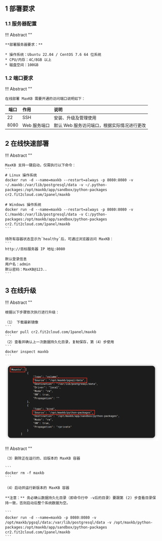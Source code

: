 ## 1 部署要求

### 1.1 服务器配置

!!! Abstract ""

    **部署服务器要求：**

    * 操作系统：Ubuntu 22.04 / CentOS 7.6 64 位系统
    * CPU/内存：4C/8GB 以上
    * 磁盘空间：100GB

### 1.2 端口要求

!!! Abstract ""

    在线部署 MaxKB 需要开通的访问端口说明如下：

| 端口     | 作用       | 说明                       |
|--------|:---------|:-------------------------|
| 22     | SSH      | 安装、升级及管理使用               |
| 8080   | Web 服务端口 | 默认 Web 服务访问端口，根据实际情况进行更改 |    


## 2 在线快速部署

!!! Abstract ""

    MaxKB 支持一键启动，仅需执行以下命令：
    ```
    # Linux 操作系统
    docker run -d --name=maxkb --restart=always -p 8080:8080 -v ~/.maxkb:/var/lib/postgresql/data -v ~/.python-packages:/opt/maxkb/app/sandbox/python-packages cr2.fit2cloud.com/1panel/maxkb

    # Windows 操作系统
    docker run -d --name=maxkb --restart=always -p 8080:8080 -v C:/maxkb:/var/lib/postgresql/data -v C:/python-packages:/opt/maxkb/app/sandbox/python-packages cr2.fit2cloud.com/1panel/maxkb
    ```
     
    待所有容器状态显示为`healthy`后，可通过浏览器访问 MaxKB：
    ```
    http://目标服务器 IP 地址:8080

    默认登录信息
    用户名：admin
    默认密码：MaxKB@123..
    ```

## 3 在线升级

!!! Abstract ""

    根据以下步骤依次执行进行升级：

    （1） 下载最新镜像
    ```
    docker pull cr2.fit2cloud.com/1panel/maxkb
    ```
    （2）查看并确认上一次数据持久化目录，复制保存，第（4）步使用
    ```
    docker inspect maxkb
    ```

![获取pgsql目录](../img/index/mount_pgsqldir.png)

!!! Abstract ""

    （3）删除正在运行的、旧版本的 MaxKB 容器

    ```
    docker rm -f maxkb 
    ```

    （4）启动并运行新版本的 MaxKB 容器

    **注意：** 务必确认数据持久化目录（即命令行中 -v后的目录）要跟第 (2) 步查看目录保持一致，否则启动后整个系统数据为空。

    ```
    docker run -d --name=maxkb -p 8080:8080 -v /opt/maxkb/pgsql/data:/var/lib/postgresql/data -v /opt/maxkb/python-packages:/opt/maxkb/app/sandbox/python-packages cr2.fit2cloud.com/1panel/maxkb
    ```
